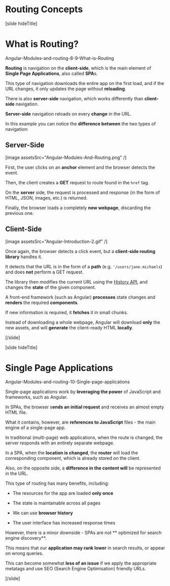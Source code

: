 # Routing Concepts

[slide hideTitle]

# What is Routing?

Angular-Modules-and-routing-8-9-What-is-Routing

**Routing** is navigation on the **client-side**, which is the main element of **Single Page Applications**, also called **SPA**s.

This type of navigation downloads the entire app on the first load, and if the URL changes, it only updates the page without **reloading**.

There is also **server-side** navigation, which works differently than **client-side** navigation.

**Server-side** navigation reloads on every **change** in the URL.

In this example you can notice the **difference between** the two types of navigation:

## Server-Side

[image assetsSrc="Angular-Modules-And-Routing.png" /]

First, the user clicks on an **anchor** element and the browser detects the event.

Then, the client creates a **GET** request to route found in the `href` tag.

On the **server** side, the request is processed and response (in the form of HTML, JSON, images, etc.) is returned.

Finally, the browser loads a completely **new webpage**, discarding the previous one.

## Client-Side

[image assetsSrc="Angular-Introduction-2.gif" /]

Once again, the browser detects a click event, but a **client-side routing library** handles it.

It detects that the URL is in the form of a **path** (e.g. `'/users/jane.michaels`) and does **not** perform a GET request.

The library then modifies the current URL using the [History API](https://developer.mozilla.org/en-US/docs/Web/API/History_API), and changes the **state** of the given component.

A front-end framework (such as Angular) **processes** state changes and **renders** the required **components**.

If new information is required, it **fetches** it in small chunks.

Instead of downloading a whole webpage, Angular will download **only** the new assets, and will **generate** the client-ready HTML **locally**.

[/slide]

[slide hideTitle]

# Single Page Applications

Angular-Modules-and-routing-10-Single-page-applications

Single-page applications work by **leveraging the power** of JavaScript and frameworks, such as Angular.

In SPAs, the browser s**ends an initial request** and receives an almost empty HTML file.

What it contains, however, are **references to JavaScript** files - the main engine of a single-page app.

In traditional (multi-page) web applications, when the route is changed, the server responds with an entirely separate webpage.

In a SPA, when the **location is changed**, the **router** will load the corresponding component, which is already stored on the client.

Also, on the opposite side, a **difference in the content will** be represented in the URL.

This type of routing has many benefits, including:

- The resources for the app are loaded **only once**

- The state is maintainable across all pages

- We can use **browser history**

- Тhe user interface has increased response times

However, there is a minor downside - SPAs are not ** optimized for search engine discovery**.

This means that our **application may rank lower** in search results, or appear on wrong queries.

This can become somewhat **less of an issue** if we apply the appropriate metatags and use SEO (Search Engine Optimisation) friendly URLs.

[/slide]

